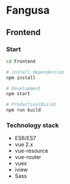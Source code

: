 # Fangusa


## Frontend
### Start
```bash
cd Frontend

# install dependencies
npm install

# Development
npm start

# Production(Build)
npm run build
```

### Technology stack
- ES6/ES7
- vue 2.x
- vue-resource
- vue-router
- vuex
- iview
- Sass
